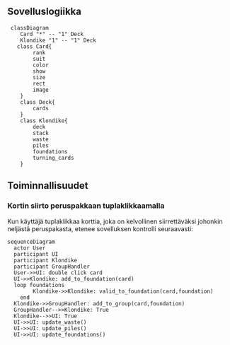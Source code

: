 ## Sovelluslogiikka

```mermaid
 classDiagram
    Card "*" -- "1" Deck
    Klondike "1" -- "1" Deck
   class Card{
        rank
        suit
        color
        show
        size
        rect
        image
    }
    class Deck{
        cards
    }
    class Klondike{
        deck
        stack
        waste
        piles
        foundations
        turning_cards
    }
```

## Toiminnallisuudet

### Kortin siirto peruspakkaan tuplaklikkaamalla

Kun käyttäjä tuplaklikkaa korttia, joka on kelvollinen siirrettäväksi johonkin neljästä peruspakasta, etenee sovelluksen kontrolli seuraavasti:

```mermaid
sequenceDiagram
  actor User
  participant UI
  participant Klondike
  participant GroupHandler
  User->>UI: double click card
  UI->>Klondike: add_to_foundation(card)
  loop foundations
        Klondike->>Klondike: valid_to_foundation(card,foundation)
    end
  Klondike->>GroupHandler: add_to_group(card,foundation)
  GroupHandler-->>Klondike: True
  Klondike-->>UI: True
  UI->>UI: update_waste()
  UI->>UI: update_piles()
  UI->>UI: update_foundations()

```